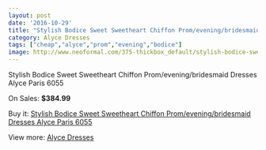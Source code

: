 ```yaml
---
layout: post
date: '2016-10-29'
title: "Stylish Bodice Sweet Sweetheart Chiffon Prom/evening/bridesmaid Dresses Alyce Paris 6055"
category: Alyce Dresses
tags: ["cheap","alyce","prom","evening","bodice"]
image: http://www.neoformal.com/375-thickbox_default/stylish-bodice-sweet-sweetheart-chiffon-prom-evening-bridesmaid-dresses-alyce-paris-6055.jpg
---
```

Stylish Bodice Sweet Sweetheart Chiffon Prom/evening/bridesmaid Dresses Alyce Paris 6055

On Sales: **$384.99**
<a href="https://www.neoformal.com/en/alyce-dresses/131-stylish-bodice-sweet-sweetheart-chiffon-prom-evening-bridesmaid-dresses-alyce-paris-6055.html"><amp-img layout="responsive" width="600" height="600" src="//www.neoformal.com/375-thickbox_default/stylish-bodice-sweet-sweetheart-chiffon-prom-evening-bridesmaid-dresses-alyce-paris-6055.jpg" alt="Stylish Bodice Sweet Sweetheart Chiffon Prom/evening/bridesmaid Dresses Alyce Paris 6055 0" /></a>
<a href="https://www.neoformal.com/en/alyce-dresses/131-stylish-bodice-sweet-sweetheart-chiffon-prom-evening-bridesmaid-dresses-alyce-paris-6055.html"><amp-img layout="responsive" width="600" height="600" src="//www.neoformal.com/379-thickbox_default/stylish-bodice-sweet-sweetheart-chiffon-prom-evening-bridesmaid-dresses-alyce-paris-6055.jpg" alt="Stylish Bodice Sweet Sweetheart Chiffon Prom/evening/bridesmaid Dresses Alyce Paris 6055 1" /></a>
<a href="https://www.neoformal.com/en/alyce-dresses/131-stylish-bodice-sweet-sweetheart-chiffon-prom-evening-bridesmaid-dresses-alyce-paris-6055.html"><amp-img layout="responsive" width="600" height="600" src="//www.neoformal.com/378-thickbox_default/stylish-bodice-sweet-sweetheart-chiffon-prom-evening-bridesmaid-dresses-alyce-paris-6055.jpg" alt="Stylish Bodice Sweet Sweetheart Chiffon Prom/evening/bridesmaid Dresses Alyce Paris 6055 2" /></a>
<a href="https://www.neoformal.com/en/alyce-dresses/131-stylish-bodice-sweet-sweetheart-chiffon-prom-evening-bridesmaid-dresses-alyce-paris-6055.html"><amp-img layout="responsive" width="600" height="600" src="//www.neoformal.com/377-thickbox_default/stylish-bodice-sweet-sweetheart-chiffon-prom-evening-bridesmaid-dresses-alyce-paris-6055.jpg" alt="Stylish Bodice Sweet Sweetheart Chiffon Prom/evening/bridesmaid Dresses Alyce Paris 6055 3" /></a>
<a href="https://www.neoformal.com/en/alyce-dresses/131-stylish-bodice-sweet-sweetheart-chiffon-prom-evening-bridesmaid-dresses-alyce-paris-6055.html"><amp-img layout="responsive" width="600" height="600" src="//www.neoformal.com/376-thickbox_default/stylish-bodice-sweet-sweetheart-chiffon-prom-evening-bridesmaid-dresses-alyce-paris-6055.jpg" alt="Stylish Bodice Sweet Sweetheart Chiffon Prom/evening/bridesmaid Dresses Alyce Paris 6055 4" /></a>

Buy it: [Stylish Bodice Sweet Sweetheart Chiffon Prom/evening/bridesmaid Dresses Alyce Paris 6055](https://www.neoformal.com/en/alyce-dresses/131-stylish-bodice-sweet-sweetheart-chiffon-prom-evening-bridesmaid-dresses-alyce-paris-6055.html "Stylish Bodice Sweet Sweetheart Chiffon Prom/evening/bridesmaid Dresses Alyce Paris 6055")

View more: [Alyce Dresses](https://www.neoformal.com/en/3-alyce-dresses "Alyce Dresses")